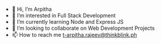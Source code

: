 - 👋 Hi, I’m Arpitha 
- 👀 I’m interested in Full Stack Development
- 🌱 I’m currently learning Node and Express JS
- 💞️ I’m looking to collaborate on Web Development Projects
- 📫 How to reach me t-arpitha.rajeev@thinkblink.ph

<!---
1arpitha/1arpitha is a ✨ special ✨ repository because its `README.md` (this file) appears on your GitHub profile.
You can click the Preview link to take a look at your changes.
--->

